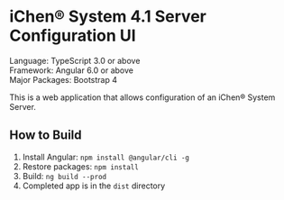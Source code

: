 iChen® System 4.1 Server Configuration UI
========================================

Language: TypeScript 3.0 or above  
Framework: Angular 6.0 or above  
Major Packages: Bootstrap 4

This is a web application that allows configuration of an iChen® System Server.

How to Build
------------

1. Install Angular: `npm install @angular/cli -g`
2. Restore packages: `npm install`
3. Build: `ng build --prod`
4. Completed app is in the `dist` directory
